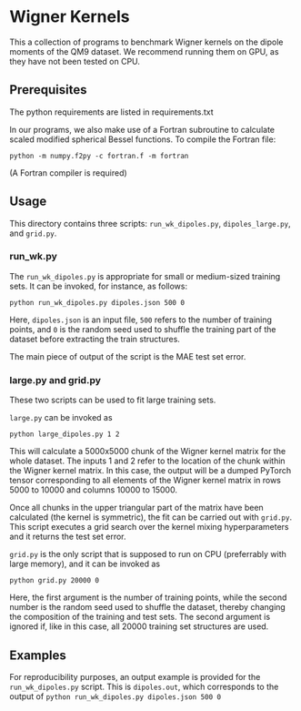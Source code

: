 # Wigner Kernels

This a collection of programs to benchmark Wigner kernels on the dipole moments of the QM9 dataset. 
We recommend running them on GPU, as they have not been tested on CPU.


## Prerequisites

The python requirements are listed in requirements.txt

In our programs, we also make use of a Fortran subroutine to calculate scaled modified spherical Bessel functions.
To compile the Fortran file: 

`python -m numpy.f2py -c fortran.f -m fortran`

(A Fortran compiler is required)


## Usage

This directory contains three scripts: `run_wk_dipoles.py`, `dipoles_large.py`, and `grid.py`.

### run_wk.py

The `run_wk_dipoles.py` is appropriate for small or medium-sized training sets. It can be invoked, for instance, as follows:

`python run_wk_dipoles.py dipoles.json 500 0`

Here, `dipoles.json` is an input file, `500` refers to the number of training points, and `0` is the random seed used to shuffle
the training part of the dataset before extracting the train structures.

The main piece of output of the script is the MAE test set error.

### large.py and grid.py 

These two scripts can be used to fit large training sets.

`large.py` can be invoked as

`python large_dipoles.py 1 2`

This will calculate a 5000x5000 chunk of the Wigner kernel matrix for the whole dataset.
The inputs 1 and 2 refer to the location of the chunk within the Wigner kernel matrix. In this case, the output will be a dumped PyTorch
tensor corresponding to all elements of the Wigner kernel matrix in rows 5000 to 10000 and columns 10000 to 15000. 

Once all chunks in the upper triangular part of the matrix have been calculated (the kernel is symmetric), the fit can be carried out
with `grid.py`. This script executes a grid search over the kernel mixing hyperparameters and it returns the test set error.

`grid.py` is the only script that is supposed to run on CPU (preferrably with large memory), and it can be invoked as 

`python grid.py 20000 0`

Here, the first argument is the number of training points, while the second number is the random seed used to shuffle the dataset,
thereby changing the composition of the training and test sets. The second argument is ignored if, like in this case, all 20000
training set structures are used.


## Examples

For reproducibility purposes, an output example is provided for the `run_wk_dipoles.py` script. This is `dipoles.out`,
which corresponds to the output of `python run_wk_dipoles.py dipoles.json 500 0`
